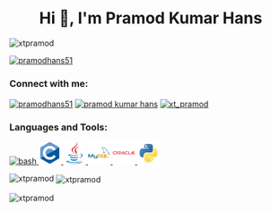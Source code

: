 <h1 align="center">Hi 👋, I'm Pramod Kumar Hans</h1>
<p align="left"> <img src="https://komarev.com/ghpvc/?username=xtpramod&label=Profile%20views&color=0e75b6&style=flat" alt="xtpramod" /> </p>

<p align="left"> <a href="https://twitter.com/pramodhans51" target="blank"><img src="https://img.shields.io/twitter/follow/pramodhans51?logo=twitter&style=for-the-badge" alt="pramodhans51" /></a> </p>

<h3 align="left">Connect with me:</h3>
<p align="left">
<a href="https://twitter.com/pramodhans51" target="blank"><img align="center" src="https://raw.githubusercontent.com/rahuldkjain/github-profile-readme-generator/master/src/images/icons/Social/twitter.svg" alt="pramodhans51" height="30" width="40" /></a>
<a href="https://linkedin.com/in/pramod kumar hans" target="blank"><img align="center" src="https://raw.githubusercontent.com/rahuldkjain/github-profile-readme-generator/master/src/images/icons/Social/linked-in-alt.svg" alt="pramod kumar hans" height="30" width="40" /></a>
<a href="https://instagram.com/xt_pramod" target="blank"><img align="center" src="https://raw.githubusercontent.com/rahuldkjain/github-profile-readme-generator/master/src/images/icons/Social/instagram.svg" alt="xt_pramod" height="30" width="40" /></a>
</p>

<h3 align="left">Languages and Tools:</h3>
<p align="left"> <a href="https://www.gnu.org/software/bash/" target="_blank" rel="noreferrer"> <img src="https://www.vectorlogo.zone/logos/gnu_bash/gnu_bash-icon.svg" alt="bash" width="40" height="40"/> </a> <a href="https://www.cprogramming.com/" target="_blank" rel="noreferrer"> <img src="https://raw.githubusercontent.com/devicons/devicon/master/icons/c/c-original.svg" alt="c" width="40" height="40"/> </a> <a href="https://www.java.com" target="_blank" rel="noreferrer"> <img src="https://raw.githubusercontent.com/devicons/devicon/master/icons/java/java-original.svg" alt="java" width="40" height="40"/> </a> <a href="https://www.mysql.com/" target="_blank" rel="noreferrer"> <img src="https://raw.githubusercontent.com/devicons/devicon/master/icons/mysql/mysql-original-wordmark.svg" alt="mysql" width="40" height="40"/> </a> <a href="https://www.oracle.com/" target="_blank" rel="noreferrer"> <img src="https://raw.githubusercontent.com/devicons/devicon/master/icons/oracle/oracle-original.svg" alt="oracle" width="40" height="40"/> </a> <a href="https://www.python.org" target="_blank" rel="noreferrer"> <img src="https://raw.githubusercontent.com/devicons/devicon/master/icons/python/python-original.svg" alt="python" width="40" height="40"/> </a> </p>

<p><img align="left" src="https://github-readme-stats.vercel.app/api/top-langs?username=xtpramod&show_icons=true&locale=en&layout=compact" alt="xtpramod" /></p>

<p>&nbsp;<img align="center" src="https://github-readme-stats.vercel.app/api?username=xtpramod&show_icons=true&locale=en" alt="xtpramod" /></p>

<p><img align="center" src="https://github-readme-streak-stats.herokuapp.com/?user=xtpramod&" alt="xtpramod" /></p>

